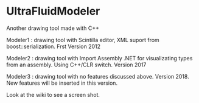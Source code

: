 # UltraFluidModeler
Another drawing tool made with C++

Modeler1 : drawing tool with Scintilla editor, XML suport from boost::serialization. Frst Version 2012

Modeler2 : drawing tool with Import Assembly .NET for visualizating types from an assembly. Using C++/CLR switch. Version 2017

Modeler3 : drawing tool with no features discussed above. Version 2018. New features will be inserted  in this version.

Look at the wiki to see a screen shot.
